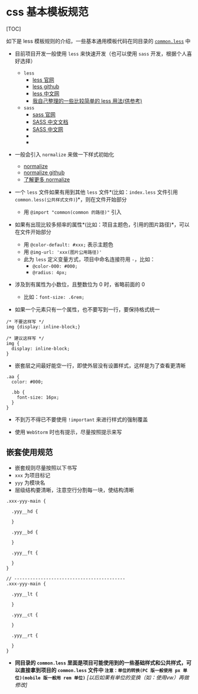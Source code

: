 # css 基本模板规范

[TOC]

如下是 less 模板规则的介绍，一些基本通用模板代码在同目录的 [`common.less`](./common.less) 中

- 目前项目开发一般使用 `less` 来快速开发（也可以使用 `sass` 开发，根据个人喜好选择）
  - `less`
    - [less 官网](http://lesscss.org/)
    - [less github](https://github.com/less)
    - [less 中文网](http://www.css88.com/doc/less/)
    - [我自己整理的一些比较简单的 less 用法(供参考)](https://github.com/yhb-flydream/Use-Less)
  - `sass`
    - [sass 官网](http://sass-lang.com/)
    - [SASS 中文文档](http://sass.bootcss.com/)
    - [SASS 中文网](https://www.sasscss.com/)
    - []()
    - []()

- 一般会引入 `normalize` 来做一下样式初始化
  - [normalize](http://necolas.github.io/normalize.css/)
  - [normalize github](https://github.com/necolas/normalize.css)
  - [了解更多 normalize](http://nicolasgallagher.com/about-normalize-css/)

- 一个 `less` 文件如果有用到其他 `less` 文件*(比如：`index.less` 文件引用 `common.less(公共样式文件)`)*，则在文件开始部分
  - 用 `@import "common(common 的路径)"` 引入

- 如果有出现比较多频率的属性*(比如：项目主题色，引用的图片路径)*，可以在文件开始部分
  - 用 `@color-default: #xxx;` 表示主题色
  - 用 `@img-url: 'xxx(图片公用路径)'`
  - 此为 `less` 定义变量方式，项目中命名连接符用 `-`，比如：
    - `@color-000: #000;`
    - `@radius: 4px;`

- 涉及到有属性为小数位，且整数位为 0 时，省略前面的 0
  - 比如：`font-size: .6rem;`

- 如果一个元素只有一个属性，也不要写到一行，要保持格式统一

```
/* 不要这样写 */
img {display: inline-block;}

/* 建议这样写 */
img {
  display: inline-block;
}
```

- 嵌套层之间最好能空一行，即使外层没有设置样式，这样是为了查看更清晰

```
.aa {
  color: #000;

  .bb {
    font-size: 16px;
  }
}
```

- 不到万不得已不要使用 `!important` 来进行样式的强制覆盖

- 使用 `WebStorm` 时也有提示，尽量按照提示来写

## 嵌套使用规范

- 嵌套规则尽量按照以下书写
- `xxx` 为项目标记
- `yyy` 为模块名
- 层级结构要清晰，注意空行分割每一块，使结构清晰

```
.xxx-yyy-main {

  .yyy__hd {

  }

  .yyy__bd {

  }

  .yyy__ft {

  }
}

// ------------------------------------------
.xxx-yyy-main {

  .yyy__lt {

  }

  .yyy__ct {

  }

  .yyy__rt {

  }
}
```

- **同目录的 `common.less` 里面是项目可能使用到的一些基础样式和公共样式，可以直接拿到项目的 `common.less` 文件中 `注意：单位的转换(PC 版一般使用 px 单位)(mobile 版一般用 rem 单位)`** *[以后如果有单位的变换（如：使用vw）再做修改]*